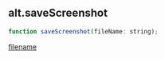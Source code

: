## alt.saveScreenshot

```js
function saveScreenshot(fileName: string);
```

[filename](method_saveScreenshot_m.md ':include')